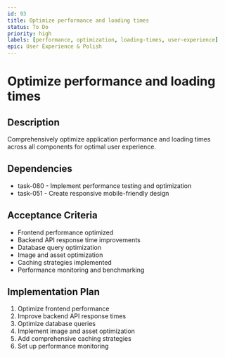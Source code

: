 ```yaml
---
id: 93
title: Optimize performance and loading times
status: To Do
priority: high
labels: [performance, optimization, loading-times, user-experience]
epic: User Experience & Polish
---
```


# Optimize performance and loading times

## Description
Comprehensively optimize application performance and loading times across all components for optimal user experience.

## Dependencies
- task-080 - Implement performance testing and optimization
- task-051 - Create responsive mobile-friendly design

## Acceptance Criteria
- Frontend performance optimized
- Backend API response time improvements
- Database query optimization
- Image and asset optimization
- Caching strategies implemented
- Performance monitoring and benchmarking

## Implementation Plan
1. Optimize frontend performance
2. Improve backend API response times
3. Optimize database queries
4. Implement image and asset optimization
5. Add comprehensive caching strategies
6. Set up performance monitoring